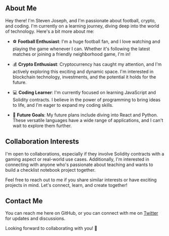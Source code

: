 ## About Me

Hey there! I'm Steven Joseph, and I'm passionate about football, crypto, and coding. I'm currently on a learning journey, diving deep into the world of technology. Here's a bit more about me:



- ⚽️ **Football Enthusiast**: I'm a huge football fan, and I love watching and playing the game whenever I can. Whether it's following the latest matches or joining a friendly neighborhood game, I'm in!



- 💰 **Crypto Enthusiast**: Cryptocurrency has caught my attention, and I'm actively exploring this exciting and dynamic space. I'm interested in blockchain technology, investments, and the potential it holds for the future.



- 💻 **Coding Learner**: I'm currently focused on learning JavaScript and Solidity contracts. I believe in the power of programming to bring ideas to life, and I'm eager to expand my coding skills.



- 🚀 **Future Goals**: My future plans include diving into React and Python. These versatile languages have a wide range of applications, and I can't wait to explore them further.



## Collaboration Interests

I'm open to collaborations, especially if they involve Solidity contracts with a gaming aspect or real-world use cases. Additionally, I'm interested in connecting with anyone who's passionate about teaching and wants to build a checklist notebook project together.



Feel free to reach out to me if you share similar interests or have exciting projects in mind. Let's connect, learn, and create together!



## Contact Me

You can reach me here on GitHub, or you can connect with me on [Twitter](https://twitter.com/stevenJo5ive) for updates and discussions.



Looking forward to collaborating with you! 🤝

<!---
stevenjo5/stevenjo5 is a ✨ special ✨ repository because its `README.md` (this file) appears on your GitHub profile.
You can click the Preview link to take a look at your changes.
--->

